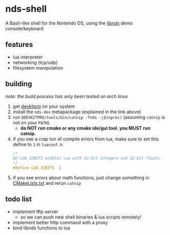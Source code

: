 # nds-shell
A Bash-like shell for the Nintendo DS, using the [libnds](https://github.com/devkitPro/libnds) demo console/keyboard

## features
- lua interpreter
- networking (tcp/udp)
- filesystem manipulation

## building
*note: the build process has only been tested on arch linux*

1. get [devkitpro](https://devkitpro.org/wiki/Getting_Started) on your system
2. install the `nds-dev` metapackage (explained in the link above)
3. run `$DEVKITPRO/tools/bin/catnip -Tnds -j$(nproc)` (assuming `catnip` is not on your `PATH`).
	- **do NOT run cmake or any cmake ide/gui tool. you MUST run catnip.**
4. if you see a crap ton of compile errors from lua, make sure to set this define to `1` in `luaconf.h`:
	```c
	/*
	@@ LUA_32BITS enables Lua with 32-bit integers and 32-bit floats.
	*/
	#define LUA_32BITS	1
	```
5. if you see errors about math functions, just change something in [CMakeLists.txt](./CMakeLists.txt) and rerun `catnip`

## todo list
- implement tftp server
  - so we can push new shell binaries & lua scripts remotely!
- implement better http command with a proxy
- bind libnds functions to lua
